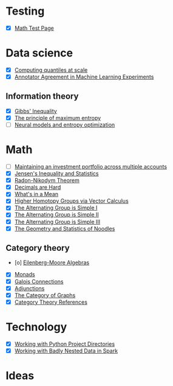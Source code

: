 # Testing
- [X] [Math Test Page](test/2017-02-12-math-test)

# Data science
- [X] [Computing quantiles at scale](ds/2020-06-21-compute-quantiles)
- [X] [Annotator Agreement in Machine Learning Experiments](ds/2018-02-12-iaa)

## Information theory
- [X] [Gibbs' Inequality](ds/info-theory/2019-05-27-gibbs-inequality)
- [X] [The principle of maximum entropy](ds/info-theory/2022-01-27-max-entropy)
- [ ] [Neural models and entropy optimization](ds/info-theory/2021-02-21-neural-entropy)

# Math
- [ ] [Maintaining an investment portfolio across multiple accounts](math/2021-06-12-invest-multiple-accounts)
- [X] [Jensen's Inequality and Statistics](math/2019-09-01-jensen-inequality)
- [X] [Radon-Nikodym Theorem](math/2019-05-27-radon-nikodym)
- [X] [Decimals are Hard](math/2018-04-14-decimals)
- [X] [What's in a Mean](math/2017-03-11-averages)
- [X] [Higher Homotopy Groups via Vector Calculus](math/2014-12-09-higher-homotopy-calculus)
- [X] [The Alternating Group is Simple I](math/2014-04-19-alternating-simple-1)
- [X] [The Alternating Group is Simple II](math/2014-04-19-alternating-simple-2)
- [X] [The Alternating Group is Simple III](math/2014-04-19-alternating-simple-3)
- [X] [The Geometry and Statistics of Noodles](math/2013-01-07-crofton)

## Category theory
- [o] [Eilenberg-Moore Algebras](math/category-theory/2017-09-16-eilenberg-moore)
- [X] [Monads](math/category-theory/2017-09-13-monads)
- [X] [Galois Connections](math/category-theory/2017-09-02-galois_connections)
- [X] [Adjunctions](math/category-theory/2017-09-02-adjunctions)
- [X] [The Category of Graphs](math/category-theory/2017-05-03-graphs)
- [X] [Category Theory References](math/category-theory/2017-04-28-references)

# Technology
- [X] [Working with Python Project Directories](tech/2020-03-05-gitroot)
- [X] [Working with Badly Nested Data in Spark](tech/2019-05-05-nested-spark)

# Ideas
